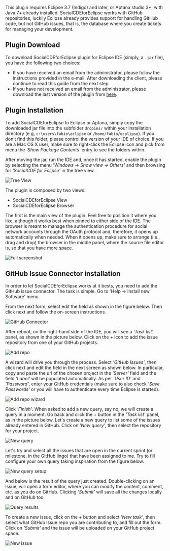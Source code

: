 This plugin requires Eclipse 3.7 (Indigo) and later, or Aptana studio 3+, with Java 7+ already installed. SocialCDEforEclipse works with GitHub repositories, luckily Eclipse already provides support for handling GitHub code, but not GitHub issues, that is, the database where you create tickets for managing your development. 

## Plugin Download
To download SocialCDEforEclipse plugin for Eclipse IDE (simply, a `.jar` file), you have the following two choices:
* If you have received an email from the administrator, please follow the instructions provided in the e-mail. After downloading the client, please continue to read this guide from the next step.
* If you have not received an email from the administrator, please download the last version of the plugin from [here](https://github.com/collab-uniba/socialcde4eclipse/tree/master/it.uniba.di.socialCDEforEclipse/downloadClient).

## Plugin Installation
To add SocialCDEforEclipse to Eclipse or Aptana, simply copy the downloaded jar file into the subfolder `dropins/` within your installation directory (e.g, `c:\users\fabio\eclipse` or `/home/fabio/ecplipse`). 
If you don’t find this folder, please control the version of your IDE of choice. If you are a Mac OS X user, make sure to right-click the Eclipse icon and pick from menu the _'Show Package Contents'_ entry to see the folders within.

After moving the jar, run the IDE and, once it has started, enable the plugin by selecting the menu _'Windows -> Show view -> Others'_ and then browsing for _'SocialCDE for Eclipse'_ in the tree view.

![Tree View](https://github.com/collab-uniba/socialcde4eclipse/blob/master/wikiImage/treeview.png)

The plugin is composed by two views:
* SocialCDEforEclipse View
* SocialCDEforEclipse Browser

The first is the main view of the plugin. Feel free to position it where you like, although it works best when pinned to either side of the IDE. The browser is meant to manage the authentication procedure for social network accounts through the OAuth protocol and, therefore, it opens up automatically when needed.
When it opens up, make sure to arrange (i.e., drag and drop) the browser in the middle panel, where the source file editor is, so that you have more space.

![Full screenshot](https://github.com/collab-uniba/socialcde4eclipse/blob/master/wikiImage/fullscreenshot.png)

## GitHub Issue Connector installation
In order to let SocialCDEforEclipse works at it bests, you need to add the GitHub issue connector. The task is simple. Go to 'Help -> Install new Software' menu.

From the next form, select edit the field as shown in the figure below. Then click next and follow the on-screen instructions.

![GitHub Connector](https://github.com/collab-uniba/socialcde4eclipse/blob/master/wikiImage/github_connector.png)

After reboot, on the right-hand side of the IDE, you will see a _'Task list'_ panel, as shown in the picture below. Click on the + icon to add the issue repository from one of your GitHub projects.

![Add repo](https://github.com/collab-uniba/socialcde4eclipse/blob/master/wikiImage/add%20issue%20repo.png)

A wizard will drive you through the process. Select _'GitHub Issues'_, then click next and edit the field in the next screen as shown below. In particular, copy and paste the url of the chosen project in the _'Server'_ field and the field _'Label'_ will be populated automatically. As per _'User ID'_ and _'Password'_, enter your GitHub credentials (make sure to also check _'Save Passwords'_ or you will have to authenticate every time Eclipse is started).

![Add repo wizard](https://github.com/collab-uniba/socialcde4eclipse/blob/master/wikiImage/add%20issue%20repo%202.png)

Click _'Finish'_. When asked to add a new query, say no, we will create a query in a moment. Go back and click the + button in the _'Task list'_ panel, as in the picture below. Let's create a new query to list some of the issues already entered in GitHub. Click on _'New query'_, then select the repository for your project.

![New query](https://github.com/collab-uniba/socialcde4eclipse/blob/master/wikiImage/new%20query.png)

Let's try and select all the issues that are open in the current sprint (or milestone, in the GitHub lingo) that have been assigned to me. Try to fill configure your own query taking inspiration from the figure below.

![New query setup](https://github.com/collab-uniba/socialcde4eclipse/blob/master/wikiImage/new%20query_2.png)

And below is the result of the query just created. Double-clicking on an issue, will open a form editor, where you can modify the content, comment, etc. as you do on GitHub. Clicking _'Submit'_ will save all the changes locally and on GitHub too. 

![Query results](https://github.com/collab-uniba/socialcde4eclipse/blob/master/wikiImage/query%20result.png)

To create a new issue, click on the + button and select _'New task'_, then select what GitHub issue repo you are contributing to, and fill out the form. Click on _'Submit'_ and the issue will be uploaded on your GitHub project space.

![New issue](https://github.com/collab-uniba/socialcde4eclipse/blob/master/wikiImage/new%20issue.png)
